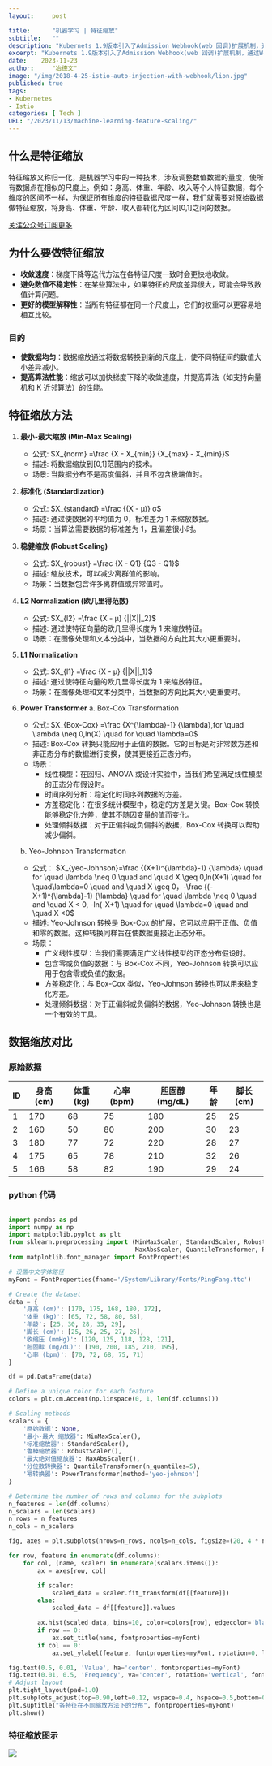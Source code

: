 ```yaml
---
layout:     post

title:      "机器学习 | 特征缩放"
subtitle:   ""
description: "Kubernets 1.9版本引入了Admission Webhook(web 回调)扩展机制，通过Webhook,开发者可以非常灵活地对Kubernets API Server的功能进行扩展，在API Server创建资源时对资源进行验证或者修改。 Istio 0.7版本就利用了Kubernets webhook实现了sidecar的自动注入。"
excerpt: "Kubernets 1.9版本引入了Admission Webhook(web 回调)扩展机制，通过Webhook,开发者可以非常灵活地对Kubernets API Server的功能进行扩展，在API Server创建资源时对资源进行验证或者修改。 Istio 0.7版本就利用了Kubernets webhook实现了sidecar的自动注入。"
date:    2023-11-23
author:     "冶德文"
image: "/img/2018-4-25-istio-auto-injection-with-webhook/lion.jpg"
published: true
tags:
- Kubernetes
- Istio
categories: [ Tech ]
URL: "/2023/11/13/machine-learning-feature-scaling/"
---
```


## 什么是特征缩放

特征缩放又称归一化，是机器学习中的一种技术，涉及调整数值数据的量度，使所有数据点在相似的尺度上。例如：身高、体重、年龄、收入等个人特征数据，每个维度的区间不一样，为保证所有维度的特征数据尺度一样，我们就需要对原始数据做特征缩放，将身高、体重、年龄、收入都转化为区间[0,1]之间的数据。
<!--more-->
[关注公众号订阅更多](https://mp.weixin.qq.com/s?__biz=MzU0ODMzMzk0Ng==&mid=2247484510&idx=1&sn=bb7cf6117c620aae01064f1051730c29&chksm=fb41f44bcc367d5d223dd7a8d445e92d97e2e993a49d122e019f80a1555b0b651567f5056060#rd)

## 为什么要做特征缩放

- **收敛速度**：梯度下降等迭代方法在各特征尺度一致时会更快地收敛。
- **避免数值不稳定性**：在某些算法中，如果特征的尺度差异很大，可能会导致数值计算问题。
- **更好的模型解释性**：当所有特征都在同一个尺度上，它们的权重可以更容易地相互比较。

### 目的

- **使数据均匀**：数据缩放通过将数据转换到新的尺度上，使不同特征间的数值大小差异减小。
- **提高算法性能**：缩放可以加快梯度下降的收敛速度，并提高算法（如支持向量机和 K 近邻算法）的性能。

## 特征缩放方法

1. **最小-最大缩放 (Min-Max Scaling)**

   - 公式: $X_{norm} =\frac {X - X_{min}}  {X_{max} - X_{min}}$
   - 描述: 将数据缩放到[0,1]范围内的技术。
   - 场景: 当数据分布不是高度偏斜，并且不包含极端值时。

2. **标准化 (Standardization)**

   - 公式: $X_{standard} =\frac {(X - μ)}  σ$
   - 描述: 通过使数据的平均值为 0，标准差为 1 来缩放数据。
   - 场景：当算法需要数据的标准差为 1，且偏差很小时。

3. **稳健缩放 (Robust Scaling)**
   - 公式: $X_{robust} =\frac {X - Q1} {Q3 - Q1}$
   - 描述: 缩放技术，可以减少离群值的影响。
   - 场景：当数据包含许多离群值或异常值时。
4. **L2 Normalization (欧几里得范数)**

   - 公式: $X_{l2} =\frac {X - μ}  {||X||_2}$
   - 描述: 通过使特征向量的欧几里得长度为 1 来缩放特征。
   - 场景：在图像处理和文本分类中，当数据的方向比其大小更重要时。

5. **L1 Normalization**

   - 公式: $X_{l1} =\frac {X - μ}  {||X||_1}$
   - 描述: 通过使特征向量的欧几里得长度为 1 来缩放特征。
   - 场景：在图像处理和文本分类中，当数据的方向比其大小更重要时。

6. **Power Transformer**
   a. Box-Cox Transformation

   - 公式: $X_{Box-Cox} =\frac {X^{\lambda}-1} {\lambda},for \quad \lambda \neq 0,ln(X) \quad for \quad \lambda=0$
   - 描述: Box-Cox 转换只能应用于正值的数据。它的目标是对非常数方差和非正态分布的数据进行变换，使其更接近正态分布。
   - 场景：
     - 线性模型：在回归、ANOVA 或设计实验中，当我们希望满足线性模型的正态分布假设时。
     - 时间序列分析：稳定化时间序列数据的方差。
     - 方差稳定化：在很多统计模型中，稳定的方差是关键。Box-Cox 转换能够稳定化方差，使其不随因变量的值而变化。
     - 处理倾斜数据：对于正偏斜或负偏斜的数据，Box-Cox 转换可以帮助减少偏斜。

   b. Yeo-Johnson Transformation

   - 公式：
     $X_{yeo-Johnson}=\frac {(X+1)^{\lambda}-1} {\lambda} \quad for \quad \lambda \neq 0 \quad and \quad X \geq 0,ln(X+1) \quad for \quad\lambda=0 \quad and \quad X \geq 0，-\frac {(-X+1)^{\lambda}-1} {\lambda} \quad for \quad \lambda \neq 0 \quad and \quad X < 0, -ln(-X+1) \quad for \quad \lambda=0 \quad and \quad X <0$
   - 描述: Yeo-Johnson 转换是 Box-Cox 的扩展，它可以应用于正值、负值和零的数据。这种转换同样旨在使数据更接近正态分布。
   - 场景：
     - 广义线性模型：当我们需要满足广义线性模型的正态分布假设时。
     - 包含零或负值的数据：与 Box-Cox 不同，Yeo-Johnson 转换可以应用于包含零或负值的数据。
     - 方差稳定化：与 Box-Cox 类似，Yeo-Johnson 转换也可以用来稳定化方差。
     - 处理倾斜数据：对于正偏斜或负偏斜的数据，Yeo-Johnson 转换也是一个有效的工具。

## 数据缩放对比

### 原始数据

| ID  | 身高(cm) | 体重(kg) | 心率(bpm) | 胆固醇(mg/dL) | 年龄 | 脚长(cm) |
| --- | -------- | -------- | --------- | ------------- | ---- | -------- |
| 1   | 170      | 68       | 75        | 180           | 25   | 25       |
| 2   | 160      | 50       | 80        | 200           | 30   | 23       |
| 3   | 180      | 77       | 72        | 220           | 28   | 27       |
| 4   | 175      | 65       | 78        | 210           | 32   | 26       |
| 5   | 166      | 58       | 82        | 190           | 29   | 24       |

### python 代码

```python

import pandas as pd
import numpy as np
import matplotlib.pyplot as plt
from sklearn.preprocessing import (MinMaxScaler, StandardScaler, RobustScaler,
                                   MaxAbsScaler, QuantileTransformer, PowerTransformer)
from matplotlib.font_manager import FontProperties

# 设置中文字体路径
myFont = FontProperties(fname='/System/Library/Fonts/PingFang.ttc')

# Create the dataset
data = {
    '身高 (cm)': [170, 175, 168, 180, 172],
    '体重 (kg)': [65, 72, 58, 80, 68],
    '年龄': [25, 30, 28, 35, 29],
    '脚长 (cm)': [25, 26, 25, 27, 26],
    '收缩压 (mmHg)': [120, 125, 118, 128, 121],
    '胆固醇 (mg/dL)': [190, 200, 185, 210, 195],
    '心率 (bpm)': [70, 72, 68, 75, 71]
}

df = pd.DataFrame(data)

# Define a unique color for each feature
colors = plt.cm.Accent(np.linspace(0, 1, len(df.columns)))

# Scaling methods
scalars = {
    '原始数据': None,
    '最小-最大 缩放器': MinMaxScaler(),
    '标准缩放器': StandardScaler(),
    '鲁棒缩放器': RobustScaler(),
    '最大绝对值缩放器': MaxAbsScaler(),
    '分位数转换器': QuantileTransformer(n_quantiles=5),
    '幂转换器': PowerTransformer(method='yeo-johnson')
}

# Determine the number of rows and columns for the subplots
n_features = len(df.columns)
n_scalars = len(scalars)
n_rows = n_features
n_cols = n_scalars

fig, axes = plt.subplots(nrows=n_rows, ncols=n_cols, figsize=(20, 4 * n_features))

for row, feature in enumerate(df.columns):
    for col, (name, scaler) in enumerate(scalars.items()):
        ax = axes[row, col]

        if scaler:
            scaled_data = scaler.fit_transform(df[[feature]])
        else:
            scaled_data = df[[feature]].values

        ax.hist(scaled_data, bins=10, color=colors[row], edgecolor='black')
        if row == 0:
            ax.set_title(name, fontproperties=myFont)
        if col == 0:
            ax.set_ylabel(feature, fontproperties=myFont, rotation=0, labelpad=60, ha='right')

fig.text(0.5, 0.01, 'Value', ha='center', fontproperties=myFont)
fig.text(0.01, 0.5, 'Frequency', va='center', rotation='vertical', fontproperties=myFont)
# Adjust layout
plt.tight_layout(pad=1.0)
plt.subplots_adjust(top=0.90,left=0.12, wspace=0.4, hspace=0.5,bottom=0.08)
plt.suptitle("各特征在不同缩放方法下的分布", fontproperties=myFont)
plt.show()

```

### 特征缩放图示

![](https://files.mdnice.com/user/50789/d6ee40a9-3d28-4d9e-a603-ac19bca9a5bf.png)

